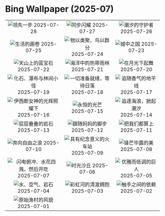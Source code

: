# Bing Wallpaper (2025-07)

|  |  |  |
|:---:|:---:|:---:|
| ![](https://www.bing.com/th?id=OHR.MongoliaYurts_ZH-CN4015475887_400x240.jpg "领先一步") 2025-07-28 | ![](https://www.bing.com/th?id=OHR.BlackfinBarracuda_ZH-CN3850642551_400x240.jpg "同步闪耀") 2025-07-27 | ![](https://www.bing.com/th?id=OHR.MangroveTwilight_ZH-CN3596666263_400x240.jpg "潮汐的守护者") 2025-07-26 |
| ![](https://www.bing.com/th?id=OHR.LasPalmas_ZH-CN5993442425_400x240.jpg "生活的画卷") 2025-07-25 | ![](https://www.bing.com/th?id=OHR.AshyWoodswallow_ZH-CN3224168805_400x240.jpg "物以类聚，鸟以群分") 2025-07-24 | ![](https://www.bing.com/th?id=OHR.VaticanCity_ZH-CN3075109504_400x240.jpg "城中之国") 2025-07-23 |
| ![](https://www.bing.com/th?id=OHR.GreatHeatY25_ZH-CN8252122347_400x240.jpg "天山上的蓝宝石") 2025-07-22 | ![](https://www.bing.com/th?id=OHR.AcroporaReef_ZH-CN2622120276_400x240.jpg "海洋中的热带雨林") 2025-07-21 | ![](https://www.bing.com/th?id=OHR.BigMoon_ZH-CN2508603883_400x240.jpg "在月光下起舞") 2025-07-20 |
| ![](https://www.bing.com/th?id=OHR.YohoNP_ZH-CN2349599497_400x240.jpg "化石、瀑布与林间小径") 2025-07-19 | ![](https://www.bing.com/th?id=OHR.IcelandSolstice_ZH-CN6073168622_400x240.jpg "一切准备就绪，等待日落") 2025-07-18 | ![](https://www.bing.com/th?id=OHR.FranceLavender_ZH-CN1639602547_400x240.jpg "追随香气的地平线") 2025-07-17 |
| ![](https://www.bing.com/th?id=OHR.TemplePhilae_ZH-CN1232015188_400x240.jpg "伊西斯女神的光辉照耀下") 2025-07-16 | ![](https://www.bing.com/th?id=OHR.PerseidsPine_ZH-CN1081004815_400x240.jpg "永恒的光芒") 2025-07-15 | ![](https://www.bing.com/th?id=OHR.YoungShark_ZH-CN0887374663_400x240.jpg "追逐海浪，掀起潮汐") 2025-07-14 |
| ![](https://www.bing.com/th?id=OHR.BasaltColumns_ZH-CN0743036217_400x240.jpg "层层叠叠的岩石") 2025-07-13 | ![](https://www.bing.com/th?id=OHR.ThomsonGazelle_ZH-CN0413171014_400x240.jpg "跟随妈妈的脚步") 2025-07-12 | ![](https://www.bing.com/th?id=OHR.TokyoSunrise_ZH-CN0091906710_400x240.jpg "把我们都算上") 2025-07-11 |
| ![](https://www.bing.com/th?id=OHR.BahamaBlues_ZH-CN8134624828_400x240.jpg "奔向自由之浪") 2025-07-10 | ![](https://www.bing.com/th?id=OHR.ConstitucionStation_ZH-CN7962568053_400x240.jpg "具有纪念意义的火车站") 2025-07-09 | ![](https://www.bing.com/th?id=OHR.SecedaPeak_ZH-CN7633793128_400x240.jpg "锋芒毕露的美") 2025-07-08 |
| ![](https://www.bing.com/th?id=OHR.ShetlandGannets_ZH-CN7279521125_400x240.jpg "闪电俯冲、水花四溅，然后开吃") 2025-07-07 | ![](https://www.bing.com/th?id=OHR.MesquiteFlats_ZH-CN7152959188_400x240.jpg "时光沙丘") 2025-07-06 | ![](https://www.bing.com/th?id=OHR.BolozonViaduct_ZH-CN6408632524_400x240.jpg "优雅而低调的巨人") 2025-07-05 |
| ![](https://www.bing.com/th?id=OHR.OroseiSardegna_ZH-CN5789138034_400x240.jpg "水、空气、岩石") 2025-07-04 | ![](https://www.bing.com/th?id=OHR.RainbowRiver_ZH-CN5320095849_400x240.jpg "彩虹河的清澈拥抱") 2025-07-03 | ![](https://www.bing.com/th?id=OHR.MaroonClownfish_ZH-CN5071934692_400x240.jpg "触手之间的依赖") 2025-07-02 |
| ![](https://www.bing.com/th?id=OHR.CanadaDayFogo_ZH-CN2593963748_400x240.jpg "原始渔村的风貌") 2025-07-01 |  |  |
